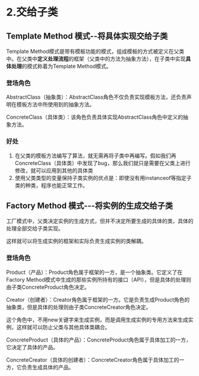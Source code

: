 # 2.交给子类

## Template Method 模式--将具体实现交给子类

Template Method模式是带有模板功能的模式，组成模板的方式被定义在父类中。在父类中**定义处理流程**的框架（父类中的方法为抽象方法），在子类中实现**具体处理**的模式称着为Template Method模式。

### 登场角色

AbstractClass（抽象类）：AbstractClass角色不仅负责实现模板方法，还负责声明在模板方法中所使用到的抽象方法。

ConcreteClass（具体类）：该角色负责具体实现AbstractClass角色中定义的抽象方法。

### 好处

1. 在父类的模板方法编写了算法，就无需再将子类中再编写。假如我们再ConcreteClass（具体类）中发现了bug，那么我们就只是需要在父类上进行修改，就可以应用到其他的具体类
2. 使用父类类型的变量保持子类实例的优点是：即使没有用instanceof等指定子类的种类，程序也能正常工作。



## Factory Method 模式---将实例的生成交给子类

工厂模式中，父类决定实例的生成方式，但并不决定所要生成的具体的类，具体的处理全部交给子类实现。

这样就可以将生成实例的框架和实际负责生成实例的类解耦。

### 登场角色

Product（产品）：Product角色属于框架的一方，是一个抽象类。它定义了在Factory Method模式中生成的那些实例所持有的接口（API），但是具体的处理则由子类ConcreteProduct角色决定。

Creator（创建者）：Creator角色属于框架的一方。它是负责生成Product角色的抽象类，但是具体的处理则由子类ConcreteCreator角色决定。

这个角色中，不用new关键字来生成实例，而是调用生成实例的专用方法来生成实例，这样就可以防止父类与其他具体类耦合。

ConcreteProduct（具体的产品）：ConcreteProduct角色属于具体加工的一方，它决定了具体的产品。

ConcreteCreator（具体的创建者）：ConcreteCreator角色属于具体加工的一方，它负责生成具体的产品。

